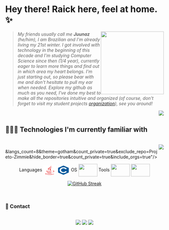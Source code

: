 # Hey there! Raick here, feel at home. ✨

<div>
  <img align="right" height="200" width="200" src="https://i.imgur.com/TwfLHSm.png">

  > _My friends usually call me **Juunaz** (he/him), I am Brazilian and I'm already living my 21st winter. I got involved with technology 
  in the beginning of this decade and I'm studying Computer Science since then (1/4 year), currently eager to learn more things and find out 
  in which area my heart belongs. I'm just starting out, so please bear with me and don't hesitate to pull my ear when needed. Explore 
  my github as much as you need, I've done my best to make all the repositories intuitive and organized (of course, don't forget to visit my 
  student projects [organization](https://github.com/Juunaz-Learning-Projects)), see you around!_
</div>
  
<div align="right">
  
  ![](https://komarev.com/ghpvc/?username=Juunaz-for-real&label=Views&color=116262)
  
</div>

## 🧑🏻‍💻 Technologies I'm currently familiar with
<br>
  <img align="right" src="https://github-readme-stats.vercel.app/api/top-langs/?username=Juunaz-for-real&exclude_repo=Projeto-Zimmie&langs_count=10&layout=compact"/>
  
  &langs_count=8&theme=gotham&count_private=true&exclude_repo=Projeto-Zimmie&hide_border=true&count_private=true&include_orgs=true"/>
  
<div align="center">
  Languages <img align="center" height="30" width="40"
    src="https://raw.githubusercontent.com/devicons/devicon/master/icons/java/java-plain.svg"> <img align="center"
    height="30" width="40" src="https://raw.githubusercontent.com/devicons/devicon/master/icons/c/c-plain.svg"> OS <img
    align="center" height="40" width="60"
    src="https://cdn.jsdelivr.net/gh/devicons/devicon/icons/windows8/windows8-original.svg" /> Tools <img align="center"
    height="40" width="60" src="https://cdn.jsdelivr.net/gh/devicons/devicon/icons/github/github-original.svg" /> <img
    align="center" height="40" width="60"
    src="https://cdn.jsdelivr.net/gh/devicons/devicon/icons/vscode/vscode-original.svg" />
    
</div>

<div align="center">

  [![GitHub
  Streak](https://github-readme-streak-stats.herokuapp.com?user=Juunaz-for-real&theme=gotham&hide_border=true&date_format=M%20j%5B%2C%20Y%5D&count_private=true&include_orgs=true)](https://linktr.ee/raickmiranda)
  
</div>
<br>

### 📧 Contact
<br>
<div align="center">
  <a href="https://www.linkedin.com/in/raickmiranda/" target="_blank"><img
      src="https://img.shields.io/badge/-LinkedIn-%230077B5?style=for-the-badge&logo=linkedin&logoColor=white"
      target="_blank"></a>
  <a href="https://instagram.com/raickmiranda" target="_blank"><img
      src="https://img.shields.io/badge/-Instagram-%23E4405F?style=for-the-badge&logo=instagram&logoColor=white"
      target="_blank"></a>
  <a href="mailto:mirandaraick@gmail.com"><img
      src="https://img.shields.io/badge/-Gmail-%23333?style=for-the-badge&logo=gmail&logoColor=white"
      target="_blank"></a>
  <br>
</div>
